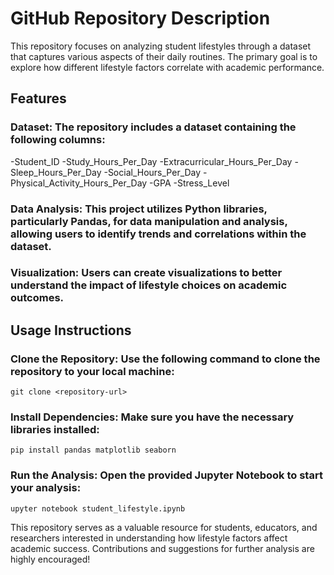 # GitHub Repository Description
This repository focuses on analyzing student lifestyles through a dataset that captures various aspects of their daily routines. The primary goal is to explore how different lifestyle factors correlate with academic performance.

## Features
### Dataset: The repository includes a dataset containing the following columns:
-Student_ID
-Study_Hours_Per_Day
-Extracurricular_Hours_Per_Day
-Sleep_Hours_Per_Day
-Social_Hours_Per_Day
-Physical_Activity_Hours_Per_Day
-GPA
-Stress_Level

### Data Analysis: This project utilizes Python libraries, particularly Pandas, for data manipulation and analysis, allowing users to identify trends and correlations within the dataset.

### Visualization: Users can create visualizations to better understand the impact of lifestyle choices on academic outcomes.

## Usage Instructions

### Clone the Repository: Use the following command to clone the repository to your local machine:

``` git clone <repository-url> ```

### Install Dependencies: Make sure you have the necessary libraries installed:

``` pip install pandas matplotlib seaborn ```

### Run the Analysis: Open the provided Jupyter Notebook to start your analysis:

``` upyter notebook student_lifestyle.ipynb ```

This repository serves as a valuable resource for students, educators, and researchers interested in understanding how lifestyle factors affect academic success. Contributions and suggestions for further analysis are highly encouraged!